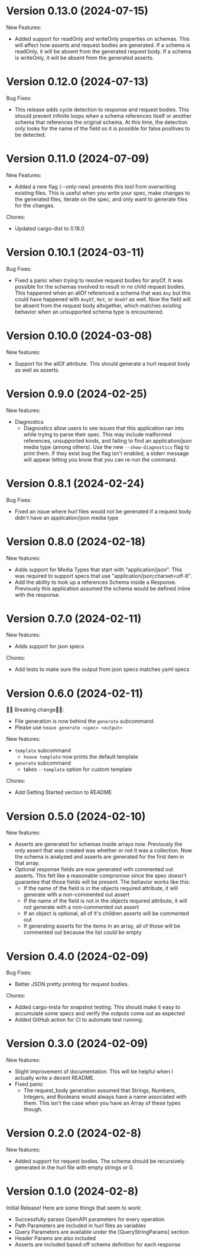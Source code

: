 # Version 0.13.0 (2024-07-15)

New Features:
- Added support for readOnly and writeOnly properties on schemas. This will affect how asserts and request bodies are generated. If a schema is readOnly, it will be absent from the generated request body. If a schema is writeOnly, it will be absent from the generated asserts.

# Version 0.12.0 (2024-07-13)

Bug Fixes:
- This release adds cycle detection to response and request bodies. This should prevent infinite loops when a schema references itself or another schema that references the original schema. At this time, the detection only looks for the name of the field so it is possible for false positives to be detected.

# Version 0.11.0 (2024-07-09)

New Features:
- Added a new flag (--only-new) prevents this tool from overwriting existing files. This is useful when you write your spec, make changes to the generated files, iterate on the spec, and only want to generate files for the changes.

Chores:
- Updated cargo-dist to 0.18.0

# Version 0.10.1 (2024-03-11)

Bug Fixes:
- Fixed a panic when trying to resolve request bodies for anyOf. It was possible for the schemas involved to result in no child request bodies. This happened when an allOf referenced a schema that was `Any` but this could have happened with `AnyOf`, `Not`, or `OneOf` as well. Now the field will be absent from the request body altogether, which matches existing behavior when an unsupported schema type is encountered.

# Version 0.10.0 (2024-03-08)

New features:
- Support for the allOf attribute. This should generate a hurl request body as well as asserts.

# Version 0.9.0 (2024-02-25)

New features:
- Diagnostics
  - Diagnostics allow users to see issues that this application ran into while trying to parse their spec. This may include malformed references, unsupported kinds, and failing to find an application/json media type (among others). Use the new `--show-diagnostics` flag to print them. If they exist bug the flag isn't enabled, a stderr message will appear letting you know that you can re-run the command.

# Version 0.8.1 (2024-02-24)

Bug Fixes:
  - Fixed an issue where hurl files would not be generated if a request body didn't have an application/json media type

# Version 0.8.0 (2024-02-18)

New features:
- Adds support for Media Types that start with "application/json". This was
  required to support specs that use "application/json;charset=utf-8".
- Add the ability to look up a references Schema inside a Response. Previously
  this application assumed the schema would be defined inline with the
  response.

# Version 0.7.0 (2024-02-11)

New features:
- Adds support for json specs

Chores:
- Add tests to make sure the output from json specs matches yaml specs

# Version 0.6.0 (2024-02-11)

🚨🚨 Breaking change🚨🚨:
- File generation is now behind the `generate` subcommand.
- Please use `heave generate <spec> <output>`

New features:
- `template` subcommand
  - `heave template` now prints the default template
- `generate` subcommand
  - takes `--template` option for custom template

Chores:
- Add Getting Started section to README

# Version 0.5.0 (2024-02-10)

New features:
- Asserts are generated for schemas inside arrays now. Previously the only assert that was created was whether or not it was a collection. Now the schema is analyzed and asserts are generated for the first item in that array.
- Optional response fields are now generated with commented out asserts. This felt like a reasonable compromise since the spec doesn't guarantee that those fields will be present. The behavior works like this:
  - If the name of the field is in the objects required attribute, it will generate with a non-commented out assert
  - If the name of the field is not in the objects required attribute, it will not generate with a non-commented out assert
  - If an object is optional, all of it's children asserts will be commented out
  - If generating asserts for the items in an array, all of those will be commented out because the list _could be_ empty

# Version 0.4.0 (2024-02-09)

Bug Fixes:
- Better JSON pretty printing for request bodies.

Chores:
- Added cargo-insta for snapshot testing. This should make it easy to accumulate some specs and verify the outputs come out as expected
- Added GitHub action for CI to automate test running.

# Version 0.3.0 (2024-02-09)

New features:
- Slight improvement of documentation. This will be helpful when I actually write a decent README.
- Fixed panic
  - The request_body generation assumed that Strings, Numbers, Integers, and Booleans would always have a name associated with them. This isn't the case when you have an Array of these types though.

# Version 0.2.0 (2024-02-8)

New features:
- Added support for request bodies. The schema should be recursively generated in the hurl file with empty strings or 0.

# Version 0.1.0 (2024-02-8)

Initial Release! Here are some things that seem to work:
- Successfully parses OpenAPI parameters for every operation
- Path Parameters are included in hurl files as variables
- Query Parameters are available under the [QueryStringParams] section
- Header Params are also included
- Asserts are included based off schema definition for each response
